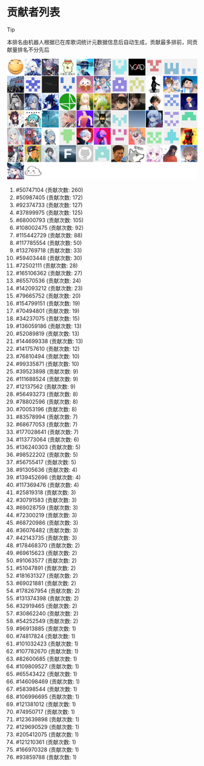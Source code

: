 # 贡献者列表

> [!TIP]
> 本排名由机器人根据已在库歌词统计元数据信息后自动生成，贡献最多排前，同贡献量排名不分先后

![贡献者头像画廊](./CONTRIBUTORS.svg)

1. #50747104 (贡献次数: 260)
2. #50987405 (贡献次数: 172)
3. #92374733 (贡献次数: 127)
4. #37899975 (贡献次数: 125)
5. #68000793 (贡献次数: 105)
6. #108002475 (贡献次数: 92)
7. #115442729 (贡献次数: 88)
8. #117785554 (贡献次数: 50)
9. #132769718 (贡献次数: 33)
10. #59403448 (贡献次数: 30)
11. #72502111 (贡献次数: 28)
12. #165106362 (贡献次数: 27)
13. #65570536 (贡献次数: 24)
14. #142093212 (贡献次数: 23)
15. #79665752 (贡献次数: 20)
16. #154799151 (贡献次数: 19)
17. #70494801 (贡献次数: 19)
18. #34237075 (贡献次数: 15)
19. #136059186 (贡献次数: 13)
20. #52089819 (贡献次数: 13)
21. #144699338 (贡献次数: 13)
22. #141757610 (贡献次数: 12)
23. #76810494 (贡献次数: 10)
24. #99335871 (贡献次数: 10)
25. #39523898 (贡献次数: 9)
26. #111688524 (贡献次数: 9)
27. #12137562 (贡献次数: 9)
28. #56493273 (贡献次数: 8)
29. #78802596 (贡献次数: 8)
30. #70053196 (贡献次数: 8)
31. #83578994 (贡献次数: 7)
32. #68677053 (贡献次数: 7)
33. #177028641 (贡献次数: 7)
34. #113773064 (贡献次数: 6)
35. #136240303 (贡献次数: 5)
36. #98522202 (贡献次数: 5)
37. #56755417 (贡献次数: 5)
38. #91305636 (贡献次数: 4)
39. #139452696 (贡献次数: 4)
40. #117369476 (贡献次数: 4)
41. #25819318 (贡献次数: 3)
42. #30791583 (贡献次数: 3)
43. #69028759 (贡献次数: 3)
44. #72300219 (贡献次数: 3)
45. #68720986 (贡献次数: 3)
46. #36076482 (贡献次数: 3)
47. #42143735 (贡献次数: 3)
48. #178468370 (贡献次数: 2)
49. #69615623 (贡献次数: 2)
50. #91063577 (贡献次数: 2)
51. #51047891 (贡献次数: 2)
52. #181631327 (贡献次数: 2)
53. #69021881 (贡献次数: 2)
54. #178267954 (贡献次数: 2)
55. #131374398 (贡献次数: 2)
56. #32919465 (贡献次数: 2)
57. #30862240 (贡献次数: 2)
58. #54252549 (贡献次数: 2)
59. #96913885 (贡献次数: 1)
60. #74817824 (贡献次数: 1)
61. #101032423 (贡献次数: 1)
62. #107782670 (贡献次数: 1)
63. #82600685 (贡献次数: 1)
64. #109809527 (贡献次数: 1)
65. #65543422 (贡献次数: 1)
66. #146098469 (贡献次数: 1)
67. #58398544 (贡献次数: 1)
68. #106996695 (贡献次数: 1)
69. #121381012 (贡献次数: 1)
70. #74950717 (贡献次数: 1)
71. #123639898 (贡献次数: 1)
72. #129690529 (贡献次数: 1)
73. #205412075 (贡献次数: 1)
74. #121210361 (贡献次数: 1)
75. #166970328 (贡献次数: 1)
76. #93859788 (贡献次数: 1)
